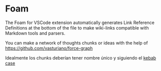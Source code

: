 # Foam

The Foam for VSCode extension automatically generates Link Reference Definitions at the bottom of the file to make wiki-links compatible with Markdown tools and parsers.

You can make a network of thoughts chunks or ideas with the help of <https://github.com/vasturiano/force-graph>

Idealmente los chunks deberían tener nombre único y siguiendo el [kebab case](https://www.theserverside.com/blog/Coffee-Talk-Java-News-Stories-and-Opinions/Why-you-should-make-kebab-case-a-URL-naming-convention-best-practice)
